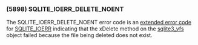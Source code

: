 ### (5898\) SQLITE\_IOERR\_DELETE\_NOENT



 The SQLITE\_IOERR\_DELETE\_NOENT error code
 is an [extended error code](rescode.html#pve)
 for [SQLITE\_IOERR](rescode.html#ioerr) indicating that the
 xDelete method on the [sqlite3\_vfs](c3ref/vfs.html) object failed because the
 file being deleted does not exist.





